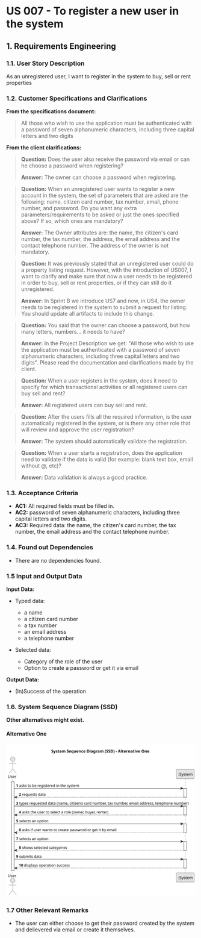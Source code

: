 # US 007 - To register a new user in the system 

## 1. Requirements Engineering


### 1.1. User Story Description


As an unregistered user, I want to register in the system to buy, sell or rent properties


### 1.2. Customer Specifications and Clarifications 


**From the specifications document:**

> All those who wish to use the application must be authenticated with a password of seven alphanumeric characters, including three capital letters and two digits

**From the client clarifications:**

> **Question:** Does the user also receive the password via email or can he choose a password when registering?
>
> **Answer:** The owner can choose a password when registering.

> **Question:** When an unregistered user wants to register a new account in the system, the set of parameters that are asked are the following: name, citizen card number, tax number, email, phone number, and password. Do you want any extra parameters/requirements to be asked or just the ones specified above? If so, which ones are mandatory?
>
> **Answer:** The Owner attributes are: the name, the citizen's card number, the tax number, the address, the email address and the contact telephone number. The address of the owner is not mandatory.

> **Question:** It was previously stated that an unregistered user could do a property listing request. However, with the introduction of US007, I want to clarify and make sure that now a user needs to be registered in order to buy, sell or rent properties, or if they can still do it unregistered.
>
> **Answer:** In Sprint B we introduce US7 and now, in US4, the owner needs to be registered in the system to submit a request for listing. You should update all artifacts to include this change.

> **Question:** You said that the owner can choose a password, but how many letters, numbers... it needs to have?
>
> **Answer:** In the Project Description we get: "All those who wish to use the application must be authenticated with a password of seven alphanumeric characters, including three capital letters and two digits". Please read the documentation and clarifications made by the client.

> **Question:** When a user registers in the system, does it need to specify for which transactional activities or all registered users can buy sell and rent?
>
> **Answer:** All registered users can buy sell and rent.

> **Question:** After the users fills all the required information, is the user automatically registered in the system, or is there any other role that will review and approve the user registration?
>
> **Answer:** The system should automatically validate the registration.

> **Question:** When a user starts a registration, does the application need to validate if the data is valid (for example: blank text box, email without @, etc)?
>
> **Answer:** Data validation is always a good practice.

### 1.3. Acceptance Criteria


* **AC1:** All required fields must be filled in.
* **AC2:** password of seven alphanumeric characters, including three capital letters and two digits.
* **AC3:** Required data: the name, the citizen's card number, the tax number, the email address and the contact telephone number.


### 1.4. Found out Dependencies


* There are no dependencies found.


### 1.5 Input and Output Data


**Input Data:**

* Typed data:
	* a name 
	* a citizen card number 
	* a tax number
	* an email address
	* a telephone number

	
* Selected data:
  * Category of the role of the user
  * Option to create a password or get it via email


**Output Data:**

* (In)Success of the operation

### 1.6. System Sequence Diagram (SSD)

**Other alternatives might exist.**

#### Alternative One

![System Sequence Diagram](svg/us007-system-sequence-diagram-System_Sequence_Diagram__SSD.svg)

### 1.7 Other Relevant Remarks

* The user can either choose to get their password created by the system and delievered via email or create it themselves.